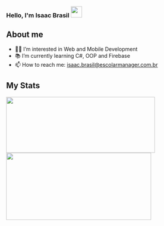 ### Hello, I'm Isaac Brasil  <img src="https://media.giphy.com/media/hvRJCLFzcasrR4ia7z/giphy.gif" width="30px">
## About me
- 👨‍💻 I’m interested in Web and Mobile Development
- 📚 I’m currently learning C#, OOP and Firebase
- 📫 How to reach me: isaac.brasil@escolarmanager.com.br

## My Stats
 <div>
  <div>
   <a href="https://github.com/Isaac-Brasil-EM">
   <img height="150em" width="400em" src="https://github-readme-stats.vercel.app/api?username=Isaac-Brasil-EM&show_icons=true&theme=tokyonight&include_all_commits=true&count_private=true"/>
  </div>
  <div>
   <img height="180em" width="390em" src="https://github-readme-stats.vercel.app/api/top-langs/?username=Isaac-Brasil-EM&layout=compact&langs_count=7&theme=tokyonight"/> 
  </div>
</div>
<!---
Isaac-Brasil-EM/Isaac-Brasil-EM is a ✨ special ✨ repository because its `README.md` (this file) appears on your GitHub profile.
You can click the Preview link to take a look at your changes.
--->
